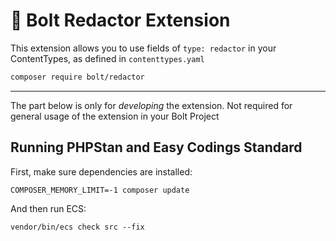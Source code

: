 # 📝 Bolt Redactor Extension

This extension allows you to use fields of `type: redactor` in your 
ContentTypes, as defined in `contenttypes.yaml`

```bash
composer require bolt/redactor 
```


-------

The part below is only for _developing_ the extension. Not required for general
usage of the extension in your Bolt Project

## Running PHPStan and Easy Codings Standard

First, make sure dependencies are installed:

```
COMPOSER_MEMORY_LIMIT=-1 composer update
```

And then run ECS:

```
vendor/bin/ecs check src --fix
```
